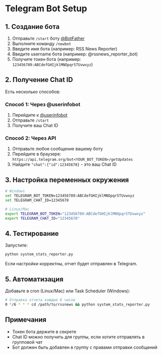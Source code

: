 # Telegram Bot Setup

## 1. Создание бота

1. Отправьте `/start` боту [@BotFather](https://t.me/BotFather)
2. Выполните команду `/newbot`
3. Введите имя бота (например: RSS News Reporter)
4. Введите username бота (например: @rssnews_reporter_bot)
5. Получите токен бота (например: `123456789:ABCdefGHIjklMNOpqrSTUvwxyz`)

## 2. Получение Chat ID

Есть несколько способов:

### Способ 1: Через @userinfobot
1. Перейдите к [@userinfobot](https://t.me/userinfobot)
2. Отправьте `/start`
3. Получите ваш Chat ID

### Способ 2: Через API
1. Отправьте любое сообщение вашему боту
2. Перейдите в браузере: `https://api.telegram.org/bot<YOUR_BOT_TOKEN>/getUpdates`
3. Найдите `"chat":{"id":12345678}` - это ваш Chat ID

## 3. Настройка переменных окружения

```bash
# Windows
set TELEGRAM_BOT_TOKEN=123456789:ABCdefGHIjklMNOpqrSTUvwxyz
set TELEGRAM_CHAT_ID=12345678

# Linux/Mac
export TELEGRAM_BOT_TOKEN="123456789:ABCdefGHIjklMNOpqrSTUvwxyz"
export TELEGRAM_CHAT_ID="12345678"
```

## 4. Тестирование

Запустите:
```bash
python system_stats_reporter.py
```

Если настройки корректны, отчет будет отправлен в Telegram.

## 5. Автоматизация

Добавьте в cron (Linux/Mac) или Task Scheduler (Windows):
```bash
# Отправка отчета каждые 6 часов
0 */6 * * * cd /path/to/rssnews && python system_stats_reporter.py
```

## Примечания

- Токен бота держите в секрете
- Chat ID можно получить для группы, если хотите отправлять в групповой чат
- Бот должен быть добавлен в группу с правами отправки сообщений